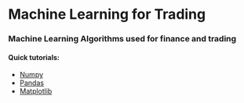 # Machine Learning for Trading
### Machine Learning Algorithms used for finance and trading 

#### Quick tutorials:
- [Numpy]()
- [Pandas]()
- [Matplotlib]()

